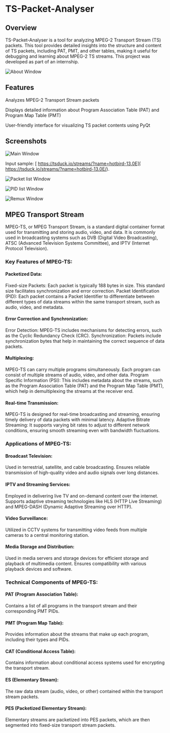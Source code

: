 # TS-Packet-Analyser
## Overview
TS-Packet-Analyser is a tool for analyzing MPEG-2 Transport Stream (TS) packets. This tool provides detailed insights into the structure and content of TS packets, including PAT, PMT, and other tables, making it useful for debugging and learning about MPEG-2 TS streams. This project was developed as part of an internship.

![About Window](https://github.com/Soheilnader/TS-Packet-Analyser/blob/main/docs/images/about.png?raw=true )

## Features
Analyzes MPEG-2 Transport Stream packets

Displays detailed information about Program Association Table (PAT) and Program Map Table (PMT)

User-friendly interface for visualizing TS packet contents using PyQt

## Screenshots

![Main Window](https://github.com/Soheilnader/TS-Packet-Analyser/blob/main/docs/images/MainWindow.png?raw=true )

Input sample: [ https://tsduck.io/streams/?name=hotbird-13.0E]( https://tsduck.io/streams/?name=hotbird-13.0E/).



![Packet list Window](https://github.com/Soheilnader/TS-Packet-Analyser/blob/main/docs/images/packet_list.png?raw=true)

![PID list Window](https://github.com/Soheilnader/TS-Packet-Analyser/blob/main/docs/images/pid_list.png?raw=true)

![Remux Window](https://github.com/Soheilnader/TS-Packet-Analyser/blob/main/docs/images/remuxed.png?raw=true)


## MPEG Transport Stream
MPEG-TS, or MPEG Transport Stream, is a standard digital container format used for transmitting and storing audio, video, and data. It is commonly used in broadcasting systems such as DVB (Digital Video Broadcasting), ATSC (Advanced Television Systems Committee), and IPTV (Internet Protocol Television).

### Key Features of MPEG-TS:
#### Packetized Data:

Fixed-size Packets: Each packet is typically 188 bytes in size. This standard size facilitates synchronization and error correction.
Packet Identification (PID): Each packet contains a Packet Identifier to differentiate between different types of data streams within the same transport stream, such as audio, video, and metadata.
#### Error Correction and Synchronization:

Error Detection: MPEG-TS includes mechanisms for detecting errors, such as the Cyclic Redundancy Check (CRC).
Synchronization: Packets include synchronization bytes that help in maintaining the correct sequence of data packets.
#### Multiplexing:

MPEG-TS can carry multiple programs simultaneously. Each program can consist of multiple streams of audio, video, and other data.
Program Specific Information (PSI): This includes metadata about the streams, such as the Program Association Table (PAT) and the Program Map Table (PMT), which help in demultiplexing the streams at the receiver end.
#### Real-time Transmission:

MPEG-TS is designed for real-time broadcasting and streaming, ensuring timely delivery of data packets with minimal latency.
Adaptive Bitrate Streaming: It supports varying bit rates to adjust to different network conditions, ensuring smooth streaming even with bandwidth fluctuations.
### Applications of MPEG-TS:
#### Broadcast Television:

Used in terrestrial, satellite, and cable broadcasting.
Ensures reliable transmission of high-quality video and audio signals over long distances.
#### IPTV and Streaming Services:

Employed in delivering live TV and on-demand content over the internet.
Supports adaptive streaming technologies like HLS (HTTP Live Streaming) and MPEG-DASH (Dynamic Adaptive Streaming over HTTP).
#### Video Surveillance:

Utilized in CCTV systems for transmitting video feeds from multiple cameras to a central monitoring station.
#### Media Storage and Distribution:

Used in media servers and storage devices for efficient storage and playback of multimedia content.
Ensures compatibility with various playback devices and software.
### Technical Components of MPEG-TS:
#### PAT (Program Association Table):

Contains a list of all programs in the transport stream and their corresponding PMT PIDs.
#### PMT (Program Map Table):

Provides information about the streams that make up each program, including their types and PIDs.
#### CAT (Conditional Access Table):

Contains information about conditional access systems used for encrypting the transport stream.
#### ES (Elementary Stream):

The raw data stream (audio, video, or other) contained within the transport stream packets.
#### PES (Packetized Elementary Stream):

Elementary streams are packetized into PES packets, which are then segmented into fixed-size transport stream packets.
